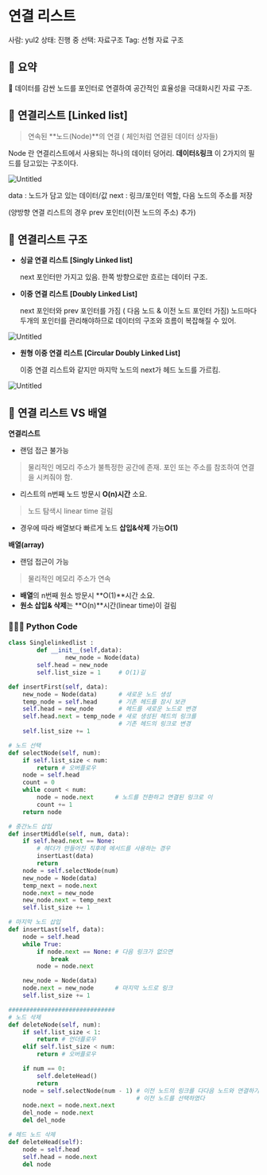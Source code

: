 # 연결 리스트

사람: yul2
상태: 진행 중
선택: 자료구조
Tag: 선형 자료 구조

## 📖 요약

<aside>
📌 데이터를 감싼 노드를 포인터로 연결하여 공간적인 효율성을 극대화시킨 자료 구조.

</aside>

## 🔗 연결리스트 [Linked list]

> 연속된 **노드(Node)**의 연결 ( 체인처럼 연결된 데이터 상자들)

Node 란 연결리스트에서 사용되는 하나의 데이터 덩어리. **데이터**&**링크** 이 2가지의 필드를 담고있는 구조이다.
> 

![Untitled](%E1%84%8B%E1%85%A7%E1%86%AB%E1%84%80%E1%85%A7%E1%86%AF%20%E1%84%85%E1%85%B5%E1%84%89%E1%85%B3%E1%84%90%E1%85%B3%20f1485431aaf74270a37c46a06723a7ce/Untitled.png)

data : 노드가 담고 있는 데이터/값
next : 링크/포인터 역할, 다음 노드의 주소를 저장

(양방향 연결 리스트의 경우 prev 포인터(이전 노드의 주소) 추가)

## 🔗 연결리스트 구조

- **싱글 연결 리스트 [Singly Linked list]**
    
    next 포인터만 가지고 있음. 한쪽 방향으로만 흐르는 데이터 구조.
    

- **이중 연결 리스트 [Doubly Linked List]**
    
    next 포인터와 prev 포인터를 가짐 ( 다음 노드 & 이전 노드 포인터 가짐)
    노드마다 두개의 포인터를 관리해야하므로 데이터의 구조와 흐름이 복잡해질 수 있어.
    

![Untitled](%E1%84%8B%E1%85%A7%E1%86%AB%E1%84%80%E1%85%A7%E1%86%AF%20%E1%84%85%E1%85%B5%E1%84%89%E1%85%B3%E1%84%90%E1%85%B3%20f1485431aaf74270a37c46a06723a7ce/Untitled%201.png)

- **원형 이중 연결 리스트 [Circular Doubly Linked List]**
    
    이중 연결 리스트와 같지만 마지막 노드의 next가 헤드 노드를 가르킴.
    

![Untitled](%E1%84%8B%E1%85%A7%E1%86%AB%E1%84%80%E1%85%A7%E1%86%AF%20%E1%84%85%E1%85%B5%E1%84%89%E1%85%B3%E1%84%90%E1%85%B3%20f1485431aaf74270a37c46a06723a7ce/Untitled%202.png)

## 🔗 연결 리스트 VS 배열

**연결리스트**

- 랜덤 접근 불가능
> 물리적인 메모리 주소가 불특정한 공간에 존재.  포인 또는 주소를 참조하여 연결을 시켜줘야 함.
- 리스트의 n번째 노드 방문시 **O(n)시간** 소요.
> 노드 탐색시 linear time 걸림
- 경우에 따라 배열보다 빠르게 노드 **삽입&삭제** 가능**O(1)**

**배열(array)**

- 랜덤 접근이 가능
> 물리적인 메모리 주소가 연속
- **배열**의 n번째 원소 방문시 **O(1)**시간 소요.
- **원소 삽입& 삭제**는 **O(n)**시간(linear time)이 걸림

### 👩🏻‍💻 Python Code

```python
class Singlelinkedlist :
		def __init__(self,data):
				new_node = Node(data) 
        self.head = new_node
        self.list_size = 1     # O(1)길

def insertFirst(self, data):
    new_node = Node(data)      # 새로운 노드 생성
    temp_node = self.head      # 기존 헤드를 잠시 보관
    self.head = new_node       # 헤드를 새로운 노드로 변경
    self.head.next = temp_node # 새로 생성된 헤드의 링크를
                               # 기존 헤드의 링크로 변경
    self.list_size += 1

# 노드 선택
def selectNode(self, num):
    if self.list_size < num:
        return # 오버플로우
    node = self.head
    count = 0
    while count < num:
        node = node.next      # 노드를 전환하고 연결된 링크로 이
        count += 1
    return node

# 중간노드 삽입
def insertMiddle(self, num, data):
    if self.head.next == None:
        # 헤더가 만들어진 직후에 메서드를 사용하는 경우
        insertLast(data)
        return
    node = self.selectNode(num)
    new_node = Node(data)
    temp_next = node.next
    node.next = new_node
    new_node.next = temp_next
    self.list_size += 1

# 마지막 노드 삽입
def insertLast(self, data):
    node = self.head
    while True:
        if node.next == None: # 다음 링크가 없으면
            break
        node = node.next

    new_node = Node(data)
    node.next = new_node      # 마지막 노드로 링크
    self.list_size += 1

##############################
# 노드 삭제
def deleteNode(self, num):
    if self.list_size < 1:
        return # 언더플로우
    elif self.list_size < num:
        return # 오버플로우

    if num == 0:
        self.deleteHead()
        return
    node = self.selectNode(num - 1) # 이전 노드의 링크를 다다음 노드와 연결하기 위해
                                    # 이전 노드를 선택하였다
    node.next = node.next.next
    del_node = node.next
    del del_node

# 헤드 노드 삭제
def deleteHead(self):
    node = self.head
    self.head = node.next
    del node
```